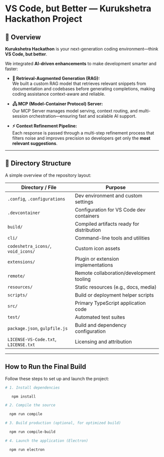 # VS Code, but Better — Kurukshetra Hackathon Project

## 🚀 Overview

**Kurukshetra Hackathon** is your next-generation coding environment—think **VS Code, but better**.  

We integrated **AI-driven enhancements** to make development smarter and faster:

- **🔎 Retrieval-Augmented Generation (RAG):**  
  We built a custom RAG model that retrieves relevant snippets from documentation and codebases before generating completions, making coding assistance context-aware and reliable.

- **🖧 MCP (Model-Container Protocol) Server:**  
  Our MCP Server manages model serving, context routing, and multi-session orchestration—ensuring fast and scalable AI support.

- **⚡ Context Refinement Pipeline:**  
  Each response is passed through a multi-step refinement process that filters noise and improves precision so developers get only the **most relevant suggestions**.

---

## 📂 Directory Structure

A simple overview of the repository layout:


| Directory / File        | Purpose |
|-------------------------|---------|
| `.config`, `.configurations` | Dev environment and custom settings |
| `.devcontainer`         | Configuration for VS Code dev containers |
| `build/`                | Compiled artifacts ready for distribution |
| `cli/`                  | Command-line tools and utilities |
| `codeshetra_icons/`, `void_icons/` | Custom icon assets |
| `extensions/`           | Plugin or extension implementations |
| `remote/`               | Remote collaboration/development tooling |
| `resources/`            | Static resources (e.g., docs, media) |
| `scripts/`              | Build or deployment helper scripts |
| `src/`                  | Primary TypeScript application code |
| `test/`                 | Automated test suites |
| `package.json`, `gulpfile.js` | Build and dependency configuration |
| `LICENSE-VS-Code.txt`, `LICENSE.txt` | Licensing and attribution |

---

##  How to Run the Final Build

Follow these steps to set up and launch the project:
```bash
# 1. Install dependencies

   npm install

# 2. Compile the source

  npm run compile

# 3. Build production (optional, for optimized build)

  npm run compile-build

# 4. Launch the application (Electron)

  npm run electron
```
